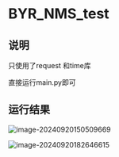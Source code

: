 # BYR_NMS_test
## 说明

只使用了request 和time库

直接运行main.py即可

## 运行结果

![image-20240920150509669](https://r2img.xianrenzhou.top/pics/2024/09/12db05f9581d298f6e5481e351002f5a.png)

![image-20240920182646615](https://r2img.xianrenzhou.top/pics/2024/09/3021fbf96ee75a6760948c06b018c96b.png)
